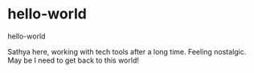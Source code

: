# hello-world
hello-world

Sathya here, working with tech tools after a long time. Feeling nostalgic. May be I need to get back to this world!
